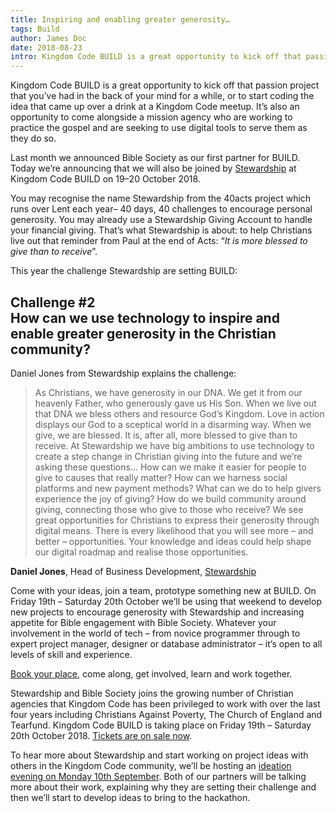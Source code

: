 ```yaml
---
title: Inspiring and enabling greater generosity…
tags: Build
author: James Doc
date: 2018-08-23
intro: Kingdom Code BUILD is a great opportunity to kick off that passion project that you’ve had in the back of your mind for a while, or to start coding the idea that came up over a drink at a Kingdom Code meetup…
---
```


Kingdom Code BUILD is a great opportunity to kick off that passion project that you’ve had in the back of your mind for a while, or to start coding the idea that came up over a drink at a Kingdom Code meetup. It’s also an opportunity to come alongside a mission agency who are working to practice the gospel and are seeking to use digital tools to serve them as they do so.

Last month we announced Bible Society as our first partner for BUILD. Today we’re announcing that we will also be joined by <a href="https://www.stewardship.org.uk/">Stewardship</a> at Kingdom Code BUILD on 19–20 October 2018.

You may recognise the name Stewardship from the 40acts project which runs over Lent each year– 40 days, 40 challenges to encourage personal generosity. You may already use a Stewardship Giving Account to handle your financial giving. That’s what Stewardship is about: to help Christians live out that reminder from Paul at the end of Acts: “<i>It is more blessed to give than to receive</i>”.

This year the challenge Stewardship are setting BUILD:

## Challenge #2<br />How can we use technology to inspire and enable greater generosity in the Christian community?

Daniel Jones from Stewardship explains the challenge:

> As Christians, we have generosity in our DNA. We get it from our heavenly Father, who generously gave us His Son. When we live out that DNA we bless others and resource God’s Kingdom. Love in action displays our God to a sceptical world in a disarming way. When we give, we are blessed. It is, after all, more blessed to give than to receive.
> At Stewardship we have big ambitions to use technology to create a step change in Christian giving into the future and we’re asking these questions… How can we make it easier for people to give to causes that really matter? How can we harness social platforms and new payment methods? What can we do to help givers experience the joy of giving? How do we build community around giving, connecting those who give to those who receive?
> We see great opportunities for Christians to express their generosity through digital means. There is every likelihood that you will see more – and better – opportunities. Your knowledge and ideas could help shape our digital roadmap and realise those opportunities.

<strong>Daniel Jones</strong>, Head of Business Development, <a href="https://www.stewardship.org.uk/" target="_blank">Stewardship</a>

Come with your ideas, join a team, prototype something new at BUILD. On Friday 19th – Saturday 20th October we’ll be using that weekend to develop new projects to encourage generosity with Stewardship and increasing appetite for Bible engagement with Bible Society. Whatever your involvement in the world of tech – from novice programmer through to expert project manager, designer or database administrator – it’s open to all levels of skill and experience.

<a href="https://kingdomcode.org.uk/build/">Book your place</a>, come along, get involved, learn and work together.

Stewardship and Bible Society joins the growing number of Christian agencies that Kingdom Code has been privileged to work with over the last four years including Christians Against Poverty, The Church of England and Tearfund. Kingdom Code BUILD is taking place on Friday 19th – Saturday 20th October 2018. <a href="https://kingdomcode.org.uk/build/">Tickets are on sale now</a>.

To hear more about Stewardship and start working on project ideas with others in the Kingdom Code community, we’ll be hosting an <a href="https://www.eventbrite.co.uk/e/kingdom-code-ideation-evening-tickets-48121051360">ideation evening on Monday 10th September</a>. Both of our partners will be talking more about their work, explaining why they are setting their challenge and then we’ll start to develop ideas to bring to the hackathon.
